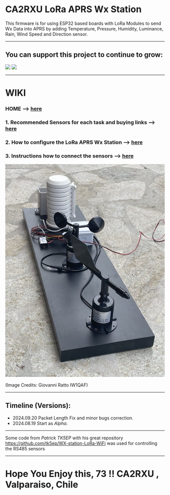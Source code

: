 # CA2RXU LoRa APRS Wx Station

This firmware is for using ESP32 based boards with LoRa Modules to send Wx Data into APRS by adding Temperature, Pressure, Humidity, Luminance, Rain, Wind Speed and Direction sensor.

____________________________________________________

## You can support this project to continue to grow:

[<img src="https://github.com/richonguzman/LoRa_APRS_Tracker/blob/main/images/github-sponsors.png">](https://github.com/sponsors/richonguzman)     [<img src="https://github.com/richonguzman/LoRa_APRS_Tracker/blob/main/images/paypalme.png">](http://paypal.me/richonguzman)


____________________________________________________

# WIKI

### HOME --> <a href="https://github.com/richonguzman/LoRa_APRS_Wx_Station/wiki" target="_blank">here</a>

### 1. Recommended Sensors for each task and buying links --> <a href="https://github.com/richonguzman/LoRa_APRS_Wx_Station/wiki/1.-Recommended-Sensors-for-each-Task-(and-buying-links)." target="_blank">here</a>

### 2. How to configure the LoRa APRS Wx Station --> <a href="https://github.com/richonguzman/LoRa_APRS_Wx_Station/wiki/2.-How-to-configure-the-Station." target="_blank">here</a>

### 3. Instructions how to connect the sensors --> <a href="https://github.com/richonguzman/LoRa_APRS_Wx_Station/wiki/3.-Instructions-how-to-connect-the-sensors." target="_blank">here</a>


![Screenshot](https://github.com/richonguzman/LoRa_APRS_Wx_Station/blob/main/images/Wx_Station_Side.jpeg)

(Image Credits: Giovanni Ratto IW1QAF)

____________________________________________________
## Timeline (Versions):

- 2024.09.20 Packet Length Fix and minor bugs correction.
- 2024.08.19 Start as _Alpha_.

____________________________________________________

Some code from _Patrick TK5EP_ with his great repository https://github.com/tk5ep/WX-station-LoRa-WiFi was used for controlling the RS485 sensors

____________________________________________________

# Hope You Enjoy this, 73 !!  CA2RXU , Valparaiso, Chile